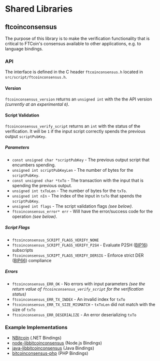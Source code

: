 Shared Libraries
================

## ftcoinconsensus

The purpose of this library is to make the verification functionality that is critical to FTCoin's consensus available to other applications, e.g. to language bindings.

### API

The interface is defined in the C header `ftcoinconsensus.h` located in  `src/script/ftcoinconsensus.h`.

#### Version

`ftcoinconsensus_version` returns an `unsigned int` with the the API version *(currently at an experimental `0`)*.

#### Script Validation

`ftcoinconsensus_verify_script` returns an `int` with the status of the verification. It will be `1` if the input script correctly spends the previous output `scriptPubKey`.

##### Parameters
- `const unsigned char *scriptPubKey` - The previous output script that encumbers spending.
- `unsigned int scriptPubKeyLen` - The number of bytes for the `scriptPubKey`.
- `const unsigned char *txTo` - The transaction with the input that is spending the previous output.
- `unsigned int txToLen` - The number of bytes for the `txTo`.
- `unsigned int nIn` - The index of the input in `txTo` that spends the `scriptPubKey`.
- `unsigned int flags` - The script validation flags *(see below)*.
- `ftcoinconsensus_error* err` - Will have the error/success code for the operation *(see below)*.

##### Script Flags
- `ftcoinconsensus_SCRIPT_FLAGS_VERIFY_NONE`
- `ftcoinconsensus_SCRIPT_FLAGS_VERIFY_P2SH` - Evaluate P2SH ([BIP16](https://github.com/bitcoin/bips/blob/master/bip-0016.mediawiki)) subscripts
- `ftcoinconsensus_SCRIPT_FLAGS_VERIFY_DERSIG` - Enforce strict DER ([BIP66](https://github.com/bitcoin/bips/blob/master/bip-0066.mediawiki)) compliance

##### Errors
- `ftcoinconsensus_ERR_OK` - No errors with input parameters *(see the return value of `ftcoinconsensus_verify_script` for the verification status)*
- `ftcoinconsensus_ERR_TX_INDEX` - An invalid index for `txTo`
- `ftcoinconsensus_ERR_TX_SIZE_MISMATCH` - `txToLen` did not match with the size of `txTo`
- `ftcoinconsensus_ERR_DESERIALIZE` - An error deserializing `txTo`

### Example Implementations
- [NBitcoin](https://github.com/NicolasDorier/NBitcoin/blob/master/NBitcoin/Script.cs#L814) (.NET Bindings)
- [node-libbitcoinconsensus](https://github.com/bitpay/node-libbitcoinconsensus) (Node.js Bindings)
- [java-libbitcoinconsensus](https://github.com/dexX7/java-libbitcoinconsensus) (Java Bindings)
- [bitcoinconsensus-php](https://github.com/Bit-Wasp/bitcoinconsensus-php) (PHP Bindings)
